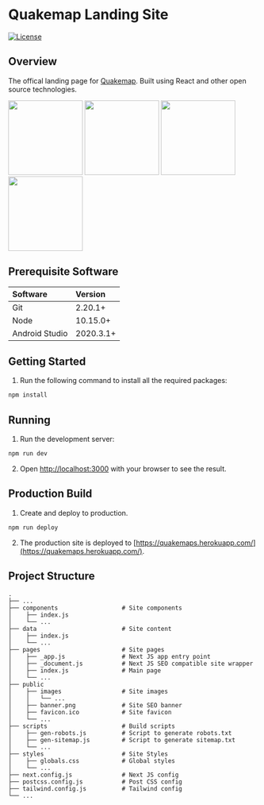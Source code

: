 # Quakemap Landing Site

[![License](https://img.shields.io/badge/license-MIT-brightgreen.svg?style=for-the-badge)](/LICENSE)

## Overview

The offical landing page for [Quakemap](https://quakemaps.herokuapp.com/). Built using React and other open source technologies.

<p float="left">
    <img src="https://miro.medium.com/max/400/1*mrOXGyIa3BlPK80peLmEbA.png" height="150" width="150">
    <img src="https://seeklogo.com/images/N/next-js-logo-8FCFF51DD2-seeklogo.com.png" height="150" width="150">
    <img src="https://upload.wikimedia.org/wikipedia/commons/thumb/d/d5/Tailwind_CSS_Logo.svg/2048px-Tailwind_CSS_Logo.svg.png" height="150" width="150">
    <img src="https://upload.wikimedia.org/wikipedia/commons/thumb/9/99/Unofficial_JavaScript_logo_2.svg/1024px-Unofficial_JavaScript_logo_2.svg.png" height="150" width="150">
</p>

## Prerequisite Software

| Software       | Version   |
| :------------- | :-------- |
| Git            | 2.20.1+   |
| Node           | 10.15.0+  |
| Android Studio | 2020.3.1+ |

## Getting Started

1. Run the following command to install all the required packages:

```bash
npm install
```

## Running

1. Run the development server:

```bash
npm run dev
```

2. Open [http://localhost:3000](http://localhost:3000) with your browser to see the result.

## Production Build

1. Create and deploy to production.

```bash
npm run deploy
```

2. The production site is deployed to [https://quakemaps.herokuapp.com/](https://quakemaps.herokuapp.com/).

## Project Structure

    .
    ├── ...
    ├── components                  # Site components
    │    ├── index.js
    │    └── ...
    ├── data                        # Site content
    │    ├── index.js
    │    └── ...
    ├── pages                       # Site pages
    │    ├── _app.js                # Next JS app entry point
    │    ├── _document.js           # Next JS SEO compatible site wrapper
    │    ├── index.js               # Main page
    │    └── ...
    ├── public
    │    ├── images                 # Site images
    │    │   └── ...
    │    ├── banner.png             # Site SEO banner
    │    ├── favicon.ico            # Site favicon
    │    └── ...
    ├── scripts                     # Build scripts
    │    ├── gen-robots.js          # Script to generate robots.txt
    │    ├── gen-sitemap.js         # Script to generate sitemap.txt
    │    └── ...
    ├── styles                      # Site Styles
    │    ├── globals.css            # Global styles
    │    └── ...
    ├── next.config.js              # Next JS config
    ├── postcss.config.js           # Post CSS config
    ├── tailwind.config.js          # Tailwind config
    └── ...
